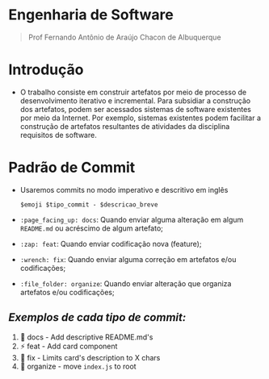 # Engenharia de Software
> Prof Fernando Antônio de Araújo Chacon de Albuquerque

# Introdução
- O trabalho consiste em construir artefatos por meio de processo de desenvolvimento iterativo e incremental. Para subsidiar a construção dos artefatos, podem ser acessados sistemas de software existentes por meio da Internet. Por exemplo, sistemas existentes podem facilitar a construção de artefatos resultantes de atividades da disciplina requisitos de software.

# Padrão de Commit

- Usaremos commits no modo imperativo e descritivo em inglês

    `
    $emoji $tipo_commit - $descricao_breve
    `

- `:page_facing_up: docs`: Quando enviar alguma alteração em algum `README.md` ou acréscimo de algum artefato;
- `:zap: feat`: Quando enviar codificação nova (feature);
- `:wrench: fix`: Quando enviar alguma correção em artefatos e/ou codificações;
- `:file_folder: organize`: Quando enviar alteração que organiza artefatos e/ou codificações;

## ***Exemplos de cada tipo de commit:***

1. :page_facing_up: docs - Add descriptive README.md's
2. :zap: feat - Add card component
3. :wrench: fix - Limits card's description to X chars
4. :file_folder: organize - move `index.js` to root
